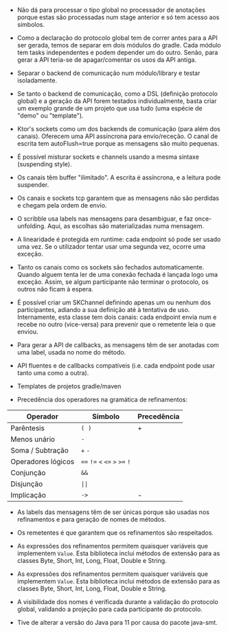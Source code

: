 - Não dá para processar o tipo global no processador de anotações porque estas são processadas num stage anterior e só
  tem acesso aos símbolos.


- Como a declaração do protocolo global tem de correr antes para a API ser gerada, temos de separar em dois módulos do
  gradle. Cada módulo tem tasks independentes e podem depender um do outro.
  Senão, para gerar a API teria-se de apagar/comentar os usos da API antiga.


- Separar o backend de comunicação num módulo/library e testar isoladamente.


- Se tanto o backend de comunicação, como a DSL (definição protocolo global) e a geração da API forem testados
  individualmente, basta criar um exemplo grande de um projeto que usa tudo (uma espécie de "demo" ou "template").


- Ktor's sockets como um dos backends de comunicação (para além dos canais). Oferecem uma API assíncrona para
  envio/receção.
  O canal de escrita tem autoFlush=true porque as mensagens são muito pequenas.


- É possível misturar sockets e channels usando a mesma sintaxe (suspending style).


- Os canais têm buffer "ilimitado". A escrita é assíncrona, e a leitura pode suspender.


- Os canais e sockets tcp garantem que as mensagens não são perdidas e chegam pela ordem de envio.


- O scribble usa labels nas mensagens para desambiguar, e faz once-unfolding.
  Aqui, as escolhas são materializadas numa mensagem.


- A linearidade é protegida em runtime: cada endpoint só pode ser usado uma vez.
  Se o utilizador tentar usar uma segunda vez, ocorre uma exceção.


- Tanto os canais como os sockets são fechados automaticamente.
  Quando alguem tenta ler de uma conexão fechada é lançada logo uma exceção.
  Assim, se algum participante não terminar o protocolo, os outros não ficam à espera.


- É possível criar um SKChannel definindo apenas um ou nenhum dos participantes,
  adiando a sua definição até à tentativa de uso. Internamente, esta classe tem dois canais: cada endpoint envia num
  e recebe no outro (vice-versa) para prevenir que o remetente leia o que enviou.


- Para gerar a API de callbacks, as mensagens têm de ser anotadas com uma label, usada no nome do método.


- API fluentes e de callbacks compatíveis (i.e. cada endpoint pode usar tanto uma como a outra).


- Templates de projetos gradle/maven


- Precedência dos operadores na gramática de refinamentos:

| Operador           | Símbolo                                                                                                      | Precedência |
|--------------------|--------------------------------------------------------------------------------------------------------------|-------------|
| Parêntesis         | <code>(  )</code>                                                                                            | +           |
| Menos unário       | <code>-</code>                                                                                               |             |
| Soma / Subtração   | <code>+</code> <code>-</code>                                                                                |             |
| Operadores lógicos | <code>==</code> <code>!=</code> <code><</code> <code><=</code> <code>></code> <code>>=</code> <code>!</code> |             |
| Conjunção          | <code>&&</code>                                                                                              |             |
| Disjunção          | <code>&#124;&#124;</code>                                                                                    |             |
| Implicação         | <code>-></code>                                                                                              | -           |


- As labels das mensagens têm de ser únicas porque são usadas nos refinamentos e para geração de nomes de métodos.


- Os remetentes é que garantem que os refinamentos são respeitados.


- As expressões dos refinamentos permitem quaisquer variáveis que implementem `Value`. Esta biblioteca inclui
métodos de extensão para as classes Byte, Short, Int, Long, Float, Double e String.


- As expressões dos refinamentos permitem quaisquer variáveis que implementem `Value`. Esta biblioteca inclui
métodos de extensão para as classes Byte, Short, Int, Long, Float, Double e String.


- A visibilidade dos nomes é verificada durante a validação do protocolo global, validando a projeção
para cada participante do protocolo.


- Tive de alterar a versão do Java para 11 por causa do pacote java-smt.
